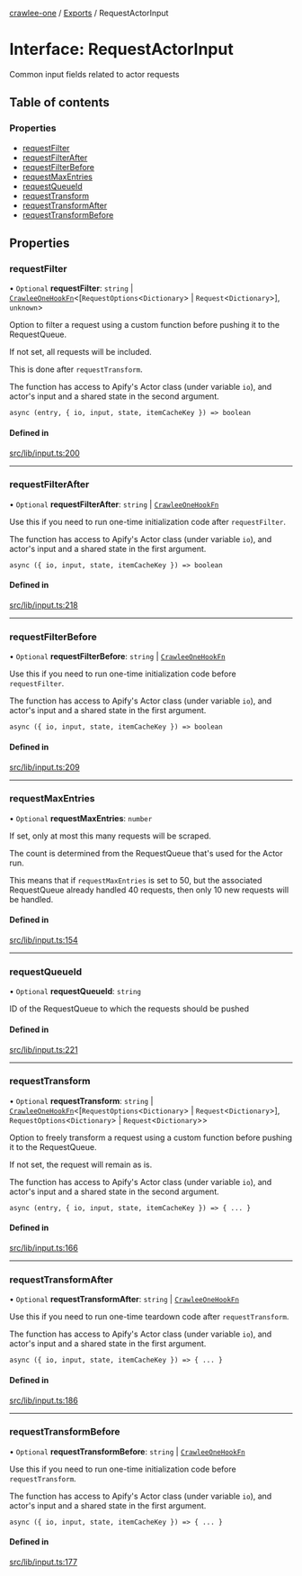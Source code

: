 [crawlee-one](../README.md) / [Exports](../modules.md) / RequestActorInput

# Interface: RequestActorInput

Common input fields related to actor requests

## Table of contents

### Properties

- [requestFilter](RequestActorInput.md#requestfilter)
- [requestFilterAfter](RequestActorInput.md#requestfilterafter)
- [requestFilterBefore](RequestActorInput.md#requestfilterbefore)
- [requestMaxEntries](RequestActorInput.md#requestmaxentries)
- [requestQueueId](RequestActorInput.md#requestqueueid)
- [requestTransform](RequestActorInput.md#requesttransform)
- [requestTransformAfter](RequestActorInput.md#requesttransformafter)
- [requestTransformBefore](RequestActorInput.md#requesttransformbefore)

## Properties

### requestFilter

• `Optional` **requestFilter**: `string` \| [`CrawleeOneHookFn`](../modules.md#crawleeonehookfn)<[`RequestOptions`<`Dictionary`\> \| `Request`<`Dictionary`\>], `unknown`\>

Option to filter a request using a custom function before pushing it to the RequestQueue.

If not set, all requests will be included.

This is done after `requestTransform`.

The function has access to Apify's Actor class (under variable `io`), and actor's input
and a shared state in the second argument.

`async (entry, { io, input, state, itemCacheKey }) => boolean`

#### Defined in

[src/lib/input.ts:200](https://github.com/JuroOravec/crawlee-one/blob/490b500/src/lib/input.ts#L200)

___

### requestFilterAfter

• `Optional` **requestFilterAfter**: `string` \| [`CrawleeOneHookFn`](../modules.md#crawleeonehookfn)

Use this if you need to run one-time initialization code after `requestFilter`.

The function has access to Apify's Actor class (under variable `io`), and actor's input
and a shared state in the first argument.

`async ({ io, input, state, itemCacheKey }) => boolean`

#### Defined in

[src/lib/input.ts:218](https://github.com/JuroOravec/crawlee-one/blob/490b500/src/lib/input.ts#L218)

___

### requestFilterBefore

• `Optional` **requestFilterBefore**: `string` \| [`CrawleeOneHookFn`](../modules.md#crawleeonehookfn)

Use this if you need to run one-time initialization code before `requestFilter`.

The function has access to Apify's Actor class (under variable `io`), and actor's input
and a shared state in the first argument.

`async ({ io, input, state, itemCacheKey }) => boolean`

#### Defined in

[src/lib/input.ts:209](https://github.com/JuroOravec/crawlee-one/blob/490b500/src/lib/input.ts#L209)

___

### requestMaxEntries

• `Optional` **requestMaxEntries**: `number`

If set, only at most this many requests will be scraped.

The count is determined from the RequestQueue that's used for the Actor run.

This means that if `requestMaxEntries` is set to 50, but the
associated RequestQueue already handled 40 requests, then only 10 new requests
will be handled.

#### Defined in

[src/lib/input.ts:154](https://github.com/JuroOravec/crawlee-one/blob/490b500/src/lib/input.ts#L154)

___

### requestQueueId

• `Optional` **requestQueueId**: `string`

ID of the RequestQueue to which the requests should be pushed

#### Defined in

[src/lib/input.ts:221](https://github.com/JuroOravec/crawlee-one/blob/490b500/src/lib/input.ts#L221)

___

### requestTransform

• `Optional` **requestTransform**: `string` \| [`CrawleeOneHookFn`](../modules.md#crawleeonehookfn)<[`RequestOptions`<`Dictionary`\> \| `Request`<`Dictionary`\>], `RequestOptions`<`Dictionary`\> \| `Request`<`Dictionary`\>\>

Option to freely transform a request using a custom function before pushing it to the RequestQueue.

If not set, the request will remain as is.

The function has access to Apify's Actor class (under variable `io`), and actor's input
and a shared state in the second argument.

`async (entry, { io, input, state, itemCacheKey }) => { ... }`

#### Defined in

[src/lib/input.ts:166](https://github.com/JuroOravec/crawlee-one/blob/490b500/src/lib/input.ts#L166)

___

### requestTransformAfter

• `Optional` **requestTransformAfter**: `string` \| [`CrawleeOneHookFn`](../modules.md#crawleeonehookfn)

Use this if you need to run one-time teardown code after `requestTransform`.

The function has access to Apify's Actor class (under variable `io`), and actor's input
and a shared state in the first argument.

`async ({ io, input, state, itemCacheKey }) => { ... }`

#### Defined in

[src/lib/input.ts:186](https://github.com/JuroOravec/crawlee-one/blob/490b500/src/lib/input.ts#L186)

___

### requestTransformBefore

• `Optional` **requestTransformBefore**: `string` \| [`CrawleeOneHookFn`](../modules.md#crawleeonehookfn)

Use this if you need to run one-time initialization code before `requestTransform`.

The function has access to Apify's Actor class (under variable `io`), and actor's input
and a shared state in the first argument.

`async ({ io, input, state, itemCacheKey }) => { ... }`

#### Defined in

[src/lib/input.ts:177](https://github.com/JuroOravec/crawlee-one/blob/490b500/src/lib/input.ts#L177)
